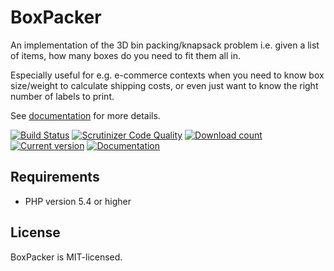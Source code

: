 BoxPacker
=========

An implementation of the 3D bin packing/knapsack problem i.e. given a list of items, how many boxes do you need to fit
them all in.

Especially useful for e.g. e-commerce contexts when you need to know box size/weight to calculate shipping costs, or
even just want to know the right number of labels to print.

See [documentation](http://boxpacker.readthedocs.io/en/1.x/) for more details.

[![Build Status](https://travis-ci.org/dvdoug/BoxPacker.svg?branch=1.x)](https://travis-ci.org/dvdoug/BoxPacker)
[![Scrutinizer Code Quality](https://scrutinizer-ci.com/g/dvdoug/BoxPacker/badges/quality-score.png?b=1.x)](https://scrutinizer-ci.com/g/dvdoug/BoxPacker/?branch=1.x)
[![Download count](https://img.shields.io/packagist/dt/dvdoug/boxpacker.svg)](https://packagist.org/packages/dvdoug/boxpacker)
[![Current version](https://img.shields.io/packagist/v/dvdoug/boxpacker.svg)](https://packagist.org/packages/dvdoug/boxpacker)
[![Documentation](https://readthedocs.org/projects/boxpacker/badge/?version=1.x)](https://boxpacker.readthedocs.io/en/1.x/?badge=1.x)

Requirements
------------

* PHP version 5.4 or higher

License
-------
BoxPacker is MIT-licensed. 
